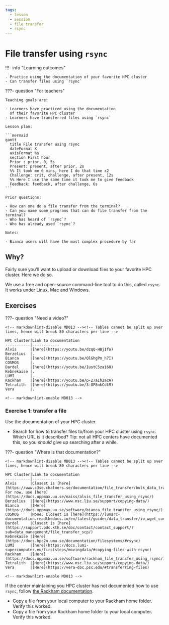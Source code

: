 ```yaml
---
tags:
  - lesson
  - session
  - file transfer
  - rsync
---
```


# File transfer using `rsync`

!!!- info "Learning outcomes"

    - Practice using the documentation of your favorite HPC cluster
    - Can transfer files using `rsync`

???- question "For teachers"

    Teaching goals are:

    - Learners have practiced using the documentation
      of their favorite HPC cluster
    - Learners have transferred files using `rsync`

    Lesson plan:

    ```mermaid
    gantt
      title File transfer using rsync
      dateFormat X
      axisFormat %s
      section First hour
      Prior : prior, 0, 5s
      Present: present, after prior, 2s
      %% It took me 6 mins, here I do that time x2
      Challenge: crit, challenge, after present, 12s
      %% Here I use the same time it took me to give feedback
      Feedback: feedback, after challenge, 6s
    ```

    Prior questions:

    - How can one do a file transfer from the terminal?
    - Can you name some programs that can do file transfer from the terminal?
    - Who has heard of `rsync`?
    - Who has already used `rsync`?

    Notes:

    - Bianca users will have the most complex procedure by far

## Why?

Fairly sure you'll want to upload or download files to your
favorite HPC cluster.
Here we do so.

We use a free and open-source command-line tool to do this,
called `rsync`.
It works under Linux, Mac and Windows.

## Exercises

???- question "Need a video?"

    <!-- markdownlint-disable MD013 --><!-- Tables cannot be split up over lines, hence will break 80 characters per line -->

    HPC Cluster|Link to documentation
    -----------|------------
    Alvis      |[here](https://youtu.be/dzqQ-HBjIfo)
    Berzelius  |.
    Bianca     |[here](https://youtu.be/QlGhgPm_h7I)
    COSMOS     |.
    Dardel     |[here](https://youtu.be/IustC5zai68)
    Kebnekaise |.
    LUMI       |.
    Rackham    |[here](https://youtu.be/p-27aIh2acA)
    Tetralith  |[here](https://youtu.be/3-OF8nkCdtM)
    Vera       |.

    <!-- markdownlint-enable MD013 -->

### Exercise 1: transfer a file

Use the documentation of your HPC cluster.

- Search for how to transfer files to/from your HPC cluster
  using `rsync`. Which URL is it described?
  Tip: not all HPC centers have documented this,
  so you *should* give up searching after a while.

???- question "Where is that documentation?"

    <!-- markdownlint-disable MD013 --><!-- Tables cannot be split up over lines, hence will break 80 characters per line -->

    HPC Cluster|Link to documentation
    -----------|------------
    Alvis      |Closest is [here](https://www.c3se.chalmers.se/documentation/file_transfer/bulk_data_transfer/). For now, use [here](https://docs.uppmax.uu.se/naiss/alvis_file_transfer_using_rsync/)
    Berzelius  |[Here](https://www.nsc.liu.se/support/copying-data/)
    Bianca     |[Here](https://docs.uppmax.uu.se/software/bianca_file_transfer_using_rsync/)
    COSMOS     |None. Closest is [here](https://lunarc-documentation.readthedocs.io/en/latest/guides/data_transfer/io_wget_curl/)
    Dardel     |Closest is [here](https://support.pdc.kth.se/doc/contact/contact_support/?sub=data_management/file_transfer_scp/)
    Kebnekaise |[Here](https://docs.hpc2n.umu.se/documentation/filesystems/#rsync)
    LUMI       |[here](https://docs.lumi-supercomputer.eu/firststeps/movingdata/#copying-files-with-rsync)
    Rackham    |[Here](https://docs.uppmax.uu.se/software/rackham_file_transfer_using_rsync/)
    Tetralith  |[Here](https://www.nsc.liu.se/support/copying-data/)
    Vera       |[Here](https://vera-doc.psc.edu/#transferring-files)

    <!-- markdownlint-enable MD013 -->

If the center maintaining you HPC cluster has not documented how to use
`rsync`, follow [the Rackham documentation](https://docs.uppmax.uu.se/software/rackham_file_transfer_using_rsync/).

- Copy a file from your local computer to your Rackham home folder. Verify this worked.
- Copy a file from your Rackham home folder to your local computer. Verify this worked.
